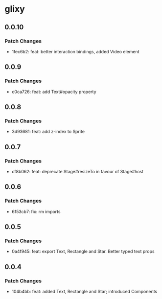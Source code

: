# glixy

## 0.0.10

### Patch Changes

- 1fec6b2: feat: better interaction bindings, added Video element

## 0.0.9

### Patch Changes

- c0ca726: feat: add Text#opacity property

## 0.0.8

### Patch Changes

- 3d93681: feat: add z-index to Sprite

## 0.0.7

### Patch Changes

- cf8b062: feat: deprecate Stage#resizeTo in favour of Stage#host

## 0.0.6

### Patch Changes

- 6f53cb7: fix: rm imports

## 0.0.5

### Patch Changes

- 0a4f945: feat: export Text, Rectangle and Star. Better typed text props

## 0.0.4

### Patch Changes

- 104b4bb: feat: added Text, Rectangle and Star; introduced Components
